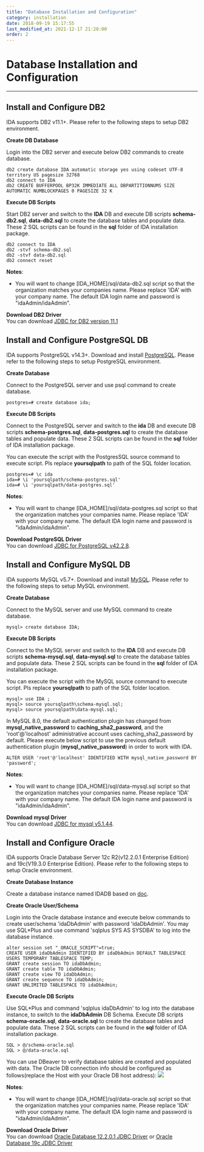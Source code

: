 ```yaml
---
title: "Database Installation and Configuration"
category: installation
date: 2018-09-19 15:17:55
last_modified_at: 2021-12-17 21:28:00
order: 2
---
```


# Database Installation and Configuration
***

## Install and Configure DB2

IDA supports DB2 v11.1+. Please refer to the following steps to setup DB2 environment. 

**Create DB Database**   

Login into the DB2 server and execute below DB2 commands to create database. 
``` 
db2 create database IDA automatic storage yes using codeset UTF-8 territory US pagesize 32768
db2 connect to IDA
db2 CREATE BUFFERPOOL BP32K IMMEDIATE ALL DBPARTITIONNUMS SIZE AUTOMATIC NUMBLOCKPAGES 0 PAGESIZE 32 K
``` 

**Execute DB Scripts**  

Start DB2 server and switch to the **IDA** DB and execute DB scripts **schema-db2.sql**, **data-db2.sql** to create the database tables and populate data. These 2 SQL scripts can be found in the **sql** folder of IDA installation package.

``` 
db2 connect to IDA
db2 -stvf schema-db2.sql
db2 -stvf data-db2.sql
db2 connect reset
```  

**Notes**:
- You will want to change [IDA_HOME]/sql/data-db2.sql script so that the organization matches your companies name. Please replace 'IDA' with your company name.  The default IDA login name and password is "idaAdmin/idaAdmin".  


**Download DB2 Driver**  
You can download [JDBC for DB2 version 11.1 ](https://www-01.ibm.com/marketing/iwm/iwm/web/download.do?source=swg-idsdjs&pageType=urx&S_PKG=dl) 

## Install and Configure PostgreSQL DB

IDA supports PostgreSQL v14.3+. Download and install [PostgreSQL](https://www.postgresql.org/download/).  Please refer to the following steps to setup PostgreSQL environment. 

**Create Database**   

Connect to the PostgreSQL server and use psql command to create database. 
``` 
postgres=# create database ida;
```
**Execute DB Scripts**  

Connect to the PostgreSQL server and switch to the **ida** DB and execute DB scripts **schema-postgres.sql**, **data-postgres.sql** to create the database tables and populate data. These 2 SQL scripts can be found in the **sql** folder of IDA installation package.

You can execute the script with the PostgresSQL source command to execute script. Pls replace **yoursqlpath** to path of the SQL folder location.

``` 
postgres=# \c ida
ida=# \i 'yoursqlpath/schema-postgres.sql'
ida=# \i 'yoursqlpath/data-postgres.sql'
```

**Notes**:
- You will want to change [IDA_HOME]/sql/data-postgres.sql script so that the organization matches your companies name. Please replace 'IDA' with your company name.  The default IDA login name and password is "idaAdmin/idaAdmin".  

**Download PostgreSQL Driver**  
You can download [JDBC for PostgreSQL v42.2.8](https://jdbc.postgresql.org/download/postgresql-42.2.8.jar).   


## Install and Configure MySQL DB

IDA supports MySQL v5.7+. Download and install [MySQL](https://dev.mysql.com/downloads/mysql/).  Please refer to the following steps to setup MySQL environment. 

**Create Database**   

Connect to the MySQL server and use MySQL command to create database. 
``` 
mysql> create database IDA;
```  

**Execute DB Scripts**  

Connect to the MySQL server and switch to the **IDA** DB and execute DB scripts **schema-mysql.sql**, **data-mysql.sql** to create the database tables and populate data. These 2 SQL scripts can be found in the **sql** folder of IDA installation package.

You can execute the script with the MySQL source command to execute script. Pls replace **yoursqlpath** to path of the SQL folder location.

``` 
mysql> use IDA ;
mysql> source yoursqlpath\schema-mysql.sql;
mysql> source yoursqlpath\data-mysql.sql;
```  

In MySQL 8.0, the default authentication plugin has changed from **mysql_native_password** to **caching_sha2_password**, and the 'root'@'localhost' administrative account uses caching_sha2_password by default. Please execute below script to use the previous default authentication plugin (**mysql_native_password**) in order to work with IDA.

``` 
ALTER USER 'root'@'localhost' IDENTIFIED WITH mysql_native_password BY 'password';
```

**Notes**:
- You will want to change [IDA_HOME]/sql/data-mysql.sql script so that the organization matches your companies name. Please replace 'IDA' with your company name.  The default IDA login name and password is "idaAdmin/idaAdmin".  

**Download mysql Driver**  
You can download [JDBC for mysql v5.1.44](http://central.maven.org/maven2/mysql/mysql-connector-java/5.1.44/mysql-connector-java-5.1.44.jar). 

## Install and Configure Oracle

IDA supports Oracle Database Server 12c R2(v12.2.0.1 Enterprise Edition) and 19c(V19.3.0 Enterprise Edition). Please refer to the following steps to setup Oracle environment. 

**Create Database Instance**

Create a database instance named IDADB based on [doc](https://docs.oracle.com/database/121/ADMIN/create.htm#ADMIN002).

**Create Oracle User/Schema**   

Login into the Oracle database instance and execute below commands to create user/schema 'idaDbAdmin' with password 'idaDbAdmin'. You may use SQL*Plus and use command 'sqlplus SYS AS SYSDBA' to log into the database instance.
``` 
alter session set "_ORACLE_SCRIPT"=true;
CREATE USER idaDbAdmin IDENTIFIED BY idaDbAdmin DEFAULT TABLESPACE USERS TEMPORARY TABLESPACE TEMP;
GRANT create session TO idaDbAdmin;
GRANT create table TO idaDbAdmin;
GRANT create view TO idaDbAdmin;
GRANT create sequence TO idaDbAdmin;
GRANT UNLIMITED TABLESPACE TO idaDbAdmin;
``` 

**Execute Oracle DB Scripts**  

Use SQL*Plus and command 'sqlplus idaDbAdmin' to log into the database instance, to switch to the **idaDbAdmin** DB Schema. Execute DB scripts **schema-oracle.sql**, **data-oracle.sql** to create the database tables and populate data. These 2 SQL scripts can be found in the **sql** folder of IDA installation package.

``` 
SQL > @/schema-oracle.sql
SQL > @/data-oracle.sql
```  

You can use DBeaver to verify database tables are created and populated with data. The Oracle DB connection info should be configured as follows(replace the Host with your Oracle DB host address):
![][dbeaver_oracle]

**Notes**:
- You will want to change [IDA_HOME]/sql/data-oracle.sql script so that the organization matches your companies name. Please replace 'IDA' with your company name.  The default IDA login name and password is "idaAdmin/idaAdmin".  

**Download Oracle Driver**  
You can download [Oracle Database 12.2.0.1 JDBC Driver](https://www.oracle.com/database/technologies/jdbc-ucp-122-downloads.html) or [Oracle Database 19c JDBC Driver](https://www.oracle.com/database/technologies/appdev/jdbc-ucp-19c-downloads.html)

[db2]: ../images/install/dbtable.png 
[db2driver]: ../images/install/db2driver.png 
[mysqldriver]: ../images/install/mysqldriver.png 
[dbeaver_oracle]: ../images/install/dbeaver_oracle.png  

